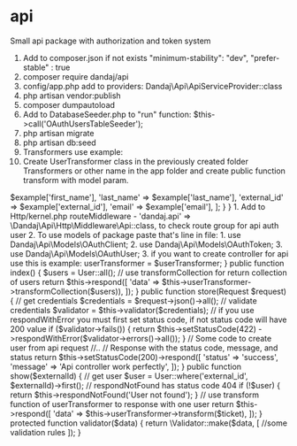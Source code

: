 # api
Small api package with authorization and token system

1. Add to composer.json if not exists
 "minimum-stability": "dev",
 "prefer-stable" : true
2. composer require dandaj/api
3. config/app.php add to providers: Dandaj\Api\ApiServiceProvider::class
4. php artisan vendor:publish
5. composer dumpautoload
6. Add to DatabaseSeeder.php to "run" function: $this->call('OAuthUsersTableSeeder');
7. php artisan migrate
8. php artisan db:seed
9. Transformers use example:
  1. Create UserTransformer class in the previously created folder Transformers or other name in the app folder and create public function transform with model param.
<?php
namespace App\Transformers;

Dandaj\Api\Transformers\Transformer;

class UserTransformer extends Transformer
{
  public function transform($example)
      {
  		return [
  			'first_name' => $example['first_name'],
  			'last_name' => $example['last_name'],
  			'external_id' => $example['external_id'],
  			'email' => $example['email'],
  		];
  	}
	}

1. Add to Http/kernel.php routeMiddleware - 'dandaj.api' => \Dandaj\Api\Http\Middleware\Api::class, to check route group for api auth user
2. To use models of package paste that's line in file:
  1. use Dandaj\Api\Models\OAuthClient;
  2. use Dandaj\Api\Models\OAuthToken;
  3. use Dandaj\Api\Models\OAuthUser;
3. if you want to create controller for api use this is example:

<?php

namespace App\Http\Controllers\Api;

use Illuminate\Http\Request;

use App\Http\Requests;
use App\Models\User;
use Dandaj\Api\Http\Controllers\ApiController;
use App\Transformers\UserTransformer;

class UsersController extends ApiController
{
    protected $userTransformer;
  
  	function __construct(UserTransformer $userTransformer)
  	{
  		$this->userTransformer = $userTransformer;
  
  	}
  
  	public function index()
  	{
  		$users = User::all();
  
      // use transformCollection for return collection of users 
  		return $this->respond([
  			'data' => $this->userTransformer->transformCollection($users)),
  		]);
  	}
  	
    public function store(Request $request)
    {
      // get credentials
    	$credentials = $request->json()->all();

      // validate credentials
    	$validator = $this->validator($credentials);
      
      // if you use respondWithError you must first set status code, if not status code will have 200 value
      if ($validator->fails()) {
          return $this->setStatusCode(422)
                      ->respondWithError($validator->errors()->all());
      }
      
      // Some code to create user from api request
      //..

      // Response with the status code, message, and status
    	return $this->setStatusCode(200)->respond([
            'status' => 'success',
            'message' => 'Api controller work perfectly',
        ]);  

    }
    
    public function show($externalId)
  	{
  	  // get user
  		$user = User::where('external_id', $externalId)->first();
  
      // respondNotFound has status code 404
  		if (!$user) {
  			return $this->respondNotFound('User not found');
  		}
      
      // use transform function of userTransformer to response with one user
  		return $this->respond([
  			'data' => $this->userTransformer->transform($ticket),
  		]);
  	}
    
    
    protected function validator($data)
    {
      return \Validator::make($data, [
        //some validation rules
      ]);
    }
